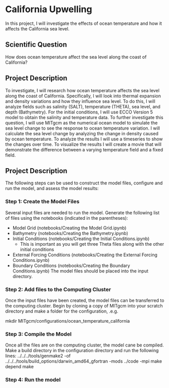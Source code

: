 # California Upwelling

In this project, I will investigate the effects of ocean temperature and how it affects the California sea level. 

## Scientific Question

How does ocean temperature affect the sea level along the coast of California?

## Project Description

To investigate, I will research how ocean temperature affects the sea level along the coast of California. Specifically, I will look into thermal expansion and density variations and how they influence sea level. To do this, I will analyze fields such as salinity (SALT), temperature (THETA), sea level, and depth (Bathymetry). For the initial conditions, I will use ECCO Version 5 model to obtain the salinity and temperature data. To further investigate this question, I will use MITgcm as the numerical ocean model to simulate the sea level change to see the response to ocean temperature variation. I will calculate the sea level change by analyzing the change in density caused by ocean temperature. To analyze the results I will use a timeseries to show the changes over time. To visualize the results I will create a movie that will demonstrate the difference between a varying temperature field and a fixed field.

## Project Description
The following steps can be used to construct the model files, configure and run the model, and assess the model results:

### Step 1: Create the Model Files
Several input files are needed to run the model. Generate the following list of files using the notebooks (indicated in the parentheses):

* Model Grid (notebooks/Creating the Model Grid.ipynb)
* Bathymetry (notebooks/Creating the Bathymetry.ipynb)
* Initial Conditions (notebooks/Creating the Initial Conditions.ipynb)
    * This is important as you will get three Theta files along with the other initial conditions
* External Forcing Conditions (notebooks/Creating the External Forcing Conditions.ipynb)
* Boundary Conditions (notebooks/Creating the Boundary Conditions.ipynb) The model files should be placed into the input 
  directory.

### Step 2: Add files to the Computing Cluster
Once the input files have been created, the model files can be transferred to the computing cluster. Begin by cloning a copy of MITgcm into your scratch directory and make a folder for the configuration, .e.g.

mkdir MITgcm/configurations/ocean_temperature_california

### Step 3: Compile the Model
Once all the files are on the computing cluster, the model cane be compiled. Make a build directory in the configuration directory and run the following lines:
../../../tools/genmake2 -of ../../../tools/build_options/darwin_amd64_gfortran -mods ../code -mpi
make depend
make

### Step 4: Run the model 
